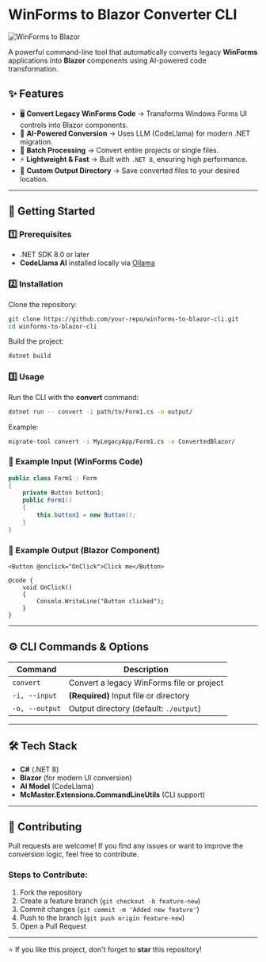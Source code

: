 # WinForms to Blazor Converter CLI

![WinForms to Blazor](https://img.shields.io/badge/WinForms%20to%20Blazor-Converter-blueviolet)

A powerful command-line tool that automatically converts legacy **WinForms** applications into **Blazor** components using AI-powered code transformation.

## ✨ Features

- 🖥 **Convert Legacy WinForms Code** → Transforms Windows Forms UI controls into Blazor components.
- 🤖 **AI-Powered Conversion** → Uses LLM (CodeLlama) for modern .NET migration.
- 📁 **Batch Processing** → Convert entire projects or single files.
- ⚡ **Lightweight & Fast** → Built with `.NET 8`, ensuring high performance.
- 📂 **Custom Output Directory** → Save converted files to your desired location.

---

## 🚀 Getting Started

### 1️⃣ Prerequisites
- .NET SDK 8.0 or later
- **CodeLlama AI** installed locally via [Ollama](https://ollama.com)

### 2️⃣ Installation
Clone the repository:
```sh
git clone https://github.com/your-repo/winforms-to-blazor-cli.git
cd winforms-to-blazor-cli
```

Build the project:
```sh
dotnet build
```

### 3️⃣ Usage
Run the CLI with the **convert** command:
```sh
dotnet run -- convert -i path/to/Form1.cs -o output/
```
Example:
```sh
migrate-tool convert -i MyLegacyApp/Form1.cs -o ConvertedBlazor/
```

### 🔹 Example Input (WinForms Code)
```csharp
public class Form1 : Form
{
    private Button button1;
    public Form1()
    {
        this.button1 = new Button();
    }
}
```

### 🔹 Example Output (Blazor Component)
```razor
<Button @onclick="OnClick">Click me</Button>

@code {
    void OnClick()
    {
        Console.WriteLine("Button clicked");
    }
}
```

---

## ⚙️ CLI Commands & Options
| Command | Description |
|---------|-------------|
| `convert` | Convert a legacy WinForms file or project |
| `-i, --input` | **(Required)** Input file or directory |
| `-o, --output` | Output directory (default: `./output`) |

---

## 🛠 Tech Stack
- **C#** (.NET 8)
- **Blazor** (for modern UI conversion)
- **AI Model** (CodeLlama)
- **McMaster.Extensions.CommandLineUtils** (CLI support)

---

## 🤝 Contributing
Pull requests are welcome! If you find any issues or want to improve the conversion logic, feel free to contribute.

### Steps to Contribute:
1. Fork the repository
2. Create a feature branch (`git checkout -b feature-new`)
3. Commit changes (`git commit -m 'Added new feature'`)
4. Push to the branch (`git push origin feature-new`)
5. Open a Pull Request

---

⭐ If you like this project, don't forget to **star** this repository!


